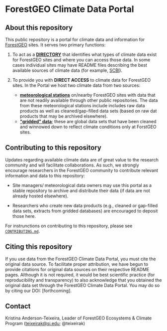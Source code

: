 
# ForestGEO Climate Data Portal  

## About this repository
This public repository is a portal for climate data and information for [ForestGEO](http://www.forestgeo.si.edu/) sites. It serves two primary functions:

1. To act as a [**DIRECTORY**](https://github.com/forestgeo/Climate/tree/master/Data_Products_Summary) that identifies what types of climate data exist for ForestGEO sites and where you can access those data.  In some cases individual sites may have README files describing the best available sources of climate data (for example, [SCBI](https://github.com/forestgeo/Climate/blob/master/Met_Station_Data/SCBI/README.md)).  

2. To provide you with **DIRECT ACCESS** to climate data for ForestGEO sites.  In the Portal we host two climate data from two sources:  
     + [**meteorological stations**](https://github.com/forestgeo/Climate/tree/master/Met_Station_Data) on/nearby ForestGEO sites with data that are not readily available through other public repositories.  The data from these meteorological stations include includes raw data products as well as cleaned/gap-filled data sets (based on raw dat products that may be archived elsewhere).  
     + [**"gridded" data**](https://github.com/forestgeo/Climate/tree/master/Gridded_Data_Products); these are global data sets that have been cleaned and winnowed down to reflect climate conditions only at ForstGEO sites.

## Contributing to this repository
Updates regarding available climate data are of great value to the research community and will facilitate collaborations. As such, we strongly encourage researchers in the ForestGEO community to contribute relevant information and data to this repository:

* Site managers/ meteorological data owners may use this portal as a stable repository to archive and distribute their data (if data are not already hosted elsewhere).

* Researchers who create new data products (e.g., cleaned or gap-filled data sets, extracts from gridded databases) are encouraged to deposit those here.

For instrunctions on contributing to this repository, please see [`CONTRIBUTING.md`](https://github.com/forestgeo/Climate/blob/master/CONTRIBUTING.md). 

## Citing this repository  
If you use data from the ForestGEO Climate Data Portal, you must cite the original data source.  To facilitate proper attribution, we have begun to provide citations for original data sources on their respective README pages.  Although it is not required, it would be best scientific practice (for reproducibility and transparency) to also acknowledge that you obtained the original data set through the ForestGEO Climate Data Portal.  You may do so by citing our DOI: [forthcoming].

## Contact 

Kristina Anderson-Teixeira, Leader of ForestGEO Ecosystems & Climate Program (teixeirak@si.edu; @teixeirak)

